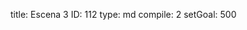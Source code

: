 title:          Escena 3
ID:             112
type:           md
compile:        2
setGoal:        500


